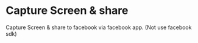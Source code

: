Capture Screen & share 
=========

Capture Screen & share to facebook via facebook app. (Not use facebook sdk)